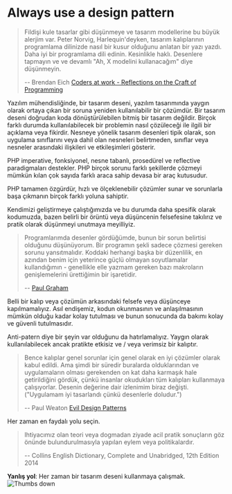 # Always use a design pattern #

> Fildişi kule tasarlar gibi düşünmeye ve tasarım modellerine bu büyük alerjim var. Peter Norvig, Harlequin'deyken, tasarım kalıplarının programlama dilinizde nasıl bir kusur olduğunu anlatan bir yazı yazdı. Daha iyi bir programlama dili edinin. Kesinlikle haklı. Desenlere tapmayın ve ve devamlı "Ah, X modelini kullanacağım" diye düşünmeyin.
>
> -- Brendan Eich [Coders at work - Reflections on the Craft of Programming](http://codersatwork.com/)

Yazılım mühendisliğinde, bir tasarım deseni, yazılım tasarımında yaygın olarak ortaya çıkan bir soruna yeniden kullanılabilir bir çözümdür. Bir tasarım deseni doğrudan koda dönüştürülebilen bitmiş bir tasarım değildir. Birçok farklı durumda kullanılabilecek bir problemin nasıl çözüleceği ile ilgili bir açıklama veya fikirdir. Nesneye yönelik tasarım desenleri tipik olarak, son uygulama sınıflarını veya dahil olan nesneleri belirtmeden, sınıflar veya nesneler arasındaki ilişkileri ve etkileşimleri gösterir.

PHP  imperative, fonksiyonel, nesne tabanlı, prosedürel ve reflective paradigmaları destekler. PHP  birçok sorunu farklı şekillerde çözmeyi mümkün kılan çok sayıda farklı araca sahip devasa bir araç kutusudur.

PHP tamamen özgürdür, hızlı ve ölçeklenebilir çözümler sunar ve sorunlarla başa çıkmanın birçok farklı yoluna sahiptir.

Kendimizi geliştirmeye çalıştığımızda ve bu durumda daha spesifik olarak kodumuzda, bazen belirli bir örüntü veya düşüncenin felsefesine takılırız ve pratik olarak düşünmeyi unutmaya meyilliyiz.

> Programlarımda desenler gördüğümde, bunun bir sorun belirtisi olduğunu düşünüyorum. Bir programın şekli sadece çözmesi gereken sorunu yansıtmalıdır. Koddaki herhangi başka bir düzenlilik, en azından benim için yeterince güçlü olmayan soyutlamalar kullandığımın - genellikle elle yazmam gereken bazı makroların genişlemelerini ürettiğimin bir işaretidir.
>
> -- [Paul Graham](http://c2.com/cgi/wiki?AreDesignPatternsMissingLanguageFeatures)

Belli bir kalıp veya çözümün arkasındaki felsefe veya düşünceye kapılmamalıyız. Asıl endişemiz, kodun okunmasının ve anlaşılmasının mümkün olduğu kadar kolay tutulması ve bunun sonucunda da bakımı kolay ve güvenli tutulmasıdır.

Anti-patern diye bir şeyin var olduğunu da hatırlamalıyız. Yaygın olarak kullanılabilecek ancak pratikte etkisiz ve / veya verimsiz bir kalıptır.

> Bence kalıplar genel sorunlar için genel olarak en iyi çözümler olarak kabul edildi. Ama şimdi bir süredir buralarda olduklarından ve uygulamaların olması gerekenden on kat daha karmaşık hale getirildiğini gördük, çünkü insanlar okudukları tüm kalıpları kullanmaya çalışıyorlar. Desenin değerine dair izlenimim biraz değişti. ("Uygulamam iyi tasarlandı çünkü desenlerle doludur.")
>
> -- Paul Weaton [Evil Design Patterns](http://www.javaranch.com/patterns/)

Her zaman en faydalı yolu seçin.

> Ihtiyacımız olan teori veya dogmadan ziyade acil pratik sonuçların göz önünde bulundurulmasıyla yapılan eylem veya politikalardır.
>
> -- Collins English Dictionary, Complete and Unabridged, 12th Edition 2014

**Yanlış yol**: Her zaman bir tasarım deseni kullanmaya çalışmak. ![Thumbs down](/img/thumbs-down.png)
